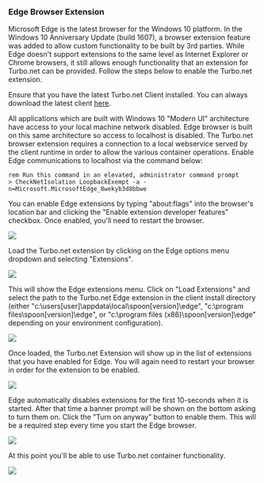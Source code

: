 ### Edge Browser Extension

Microsoft Edge is the latest browser for the Windows 10 platform. In the Windows 10 Anniversary Update (build 1607), a browser extension feature was added to allow custom functionality to be built by 3rd parties. While Edge doesn't support extensions to the same level as Internet Explorer or Chrome browsers, it still allows enough functionality that an extension for Turbo.net can be provided. Follow the steps below to enable the Turbo.net extension.

Ensure that you have the latest Turbo.net Client installed. You can always download the latest client [here](https://turbo.net/downloads).

All applications which are built with Windows 10 "Modern UI" architecture have access to your local machine network disabled. Edge browser is built on this same architecture so access to localhost is disabled. The Turbo.net browser extension requires a connection to a local webservice served by the client runtime in order to allow the various container operations. Enable Edge communications to localhost via the command below:

```
rem Run this command in an elevated, administrator command prompt
> CheckNetIsolation LoopbackExempt -a -n=Microsoft.MicrosoftEdge_8wekyb3d8bbwe
```

You can enable Edge extensions by typing "about:flags" into the browser's location bar and clicking the "Enable extension developer features" checkbox. Once enabled, you'll need to restart the browser.

![](/docs/reference/turbo_client/edge-enable-ext.png)

Load the Turbo.net extension by clicking on the Edge options menu dropdown and selecting "Extensions".  

![](/docs/reference/turbo_client/edge-ext-menu.png)

This will show the Edge extensions menu. Click on "Load Extensions" and select the path to the Turbo.net Edge extension in the client install directory (either "c:\users\[user]\appdata\local\spoon\[version]\edge", "c:\program files\spoon\[version]\edge", or "c:\program files (x86)\spoon\[version]\edge" depending on your environment configuration).

![](/docs/reference/turbo_client/edge-load-ext.png)

Once loaded, the Turbo.net Extension will show up in the list of extensions that you have enabled for Edge. You will again need to restart your browser in order for the extension to be enabled.

![](/docs/reference/turbo_client/edge-turbo-ext.png)

Edge automatically disables extensions for the first 10-seconds when it is started. After that time a banner prompt will be shown on the bottom asking to turn them on. Click the "Turn on anyway" button to enable them. This will be a required step every time you start the Edge browser.

![](/docs/reference/turbo_client/edge-turnon-ext.png)

At this point you'll be able to use Turbo.net container functionality.

![](/docs/reference/turbo_client/edge-running.png)
